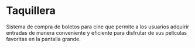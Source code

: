 # Taquillera

Sistema de compra de boletos para cine que permite a los usuarios adquirir entradas de manera conveniente y eficiente para disfrutar de sus películas favoritas en la pantalla grande.
